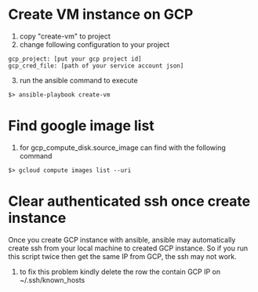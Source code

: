 # Create VM instance on GCP
1. copy "create-vm" to project
2. change following configuration to your project
```
gcp_project: [put your gcp project id]
gcp_cred_file: [path of your service account json]
```
3. run the ansible command to execute
```
$> ansible-playbook create-vm
```

# Find google image list
1. for gcp_compute_disk.source_image can find with the following command
```
$> gcloud compute images list --uri
```

# Clear authenticated ssh once create instance
Once you create GCP instance with ansible,
ansible may automatically create ssh from your local machine to created GCP instance.
So if you run this script twice then get the same IP from GCP, the ssh may not work.
1. to fix this problem kindly delete the row the contain GCP IP on ~/.ssh/known_hosts
